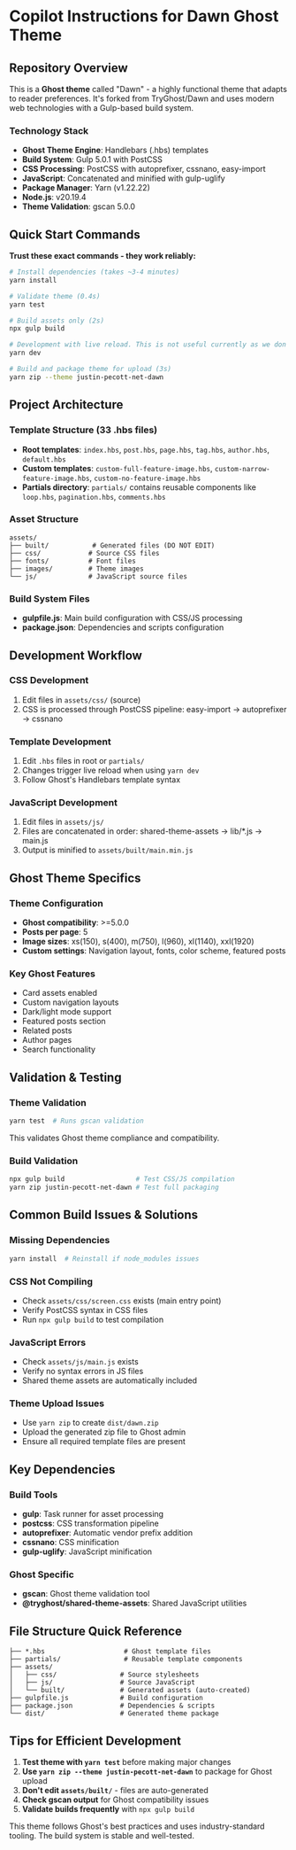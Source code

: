 # Copilot Instructions for Dawn Ghost Theme

## Repository Overview

This is a **Ghost theme** called "Dawn" - a highly functional theme that adapts to reader preferences. It's forked from TryGhost/Dawn and uses modern web technologies with a Gulp-based build system.

### Technology Stack

-   **Ghost Theme Engine**: Handlebars (.hbs) templates
-   **Build System**: Gulp 5.0.1 with PostCSS
-   **CSS Processing**: PostCSS with autoprefixer, cssnano, easy-import
-   **JavaScript**: Concatenated and minified with gulp-uglify
-   **Package Manager**: Yarn (v1.22.22)
-   **Node.js**: v20.19.4
-   **Theme Validation**: gscan 5.0.0

## Quick Start Commands

**Trust these exact commands - they work reliably:**

```bash
# Install dependencies (takes ~3-4 minutes)
yarn install

# Validate theme (0.4s)
yarn test

# Build assets only (2s)
npx gulp build

# Development with live reload. This is not useful currently as we don't have a working local installation to test against.
yarn dev

# Build and package theme for upload (3s)
yarn zip --theme justin-pecott-net-dawn
```

## Project Architecture

### Template Structure (33 .hbs files)

-   **Root templates**: `index.hbs`, `post.hbs`, `page.hbs`, `tag.hbs`, `author.hbs`, `default.hbs`
-   **Custom templates**: `custom-full-feature-image.hbs`, `custom-narrow-feature-image.hbs`, `custom-no-feature-image.hbs`
-   **Partials directory**: `partials/` contains reusable components like `loop.hbs`, `pagination.hbs`, `comments.hbs`

### Asset Structure

```
assets/
├── built/           # Generated files (DO NOT EDIT)
├── css/            # Source CSS files
├── fonts/          # Font files
├── images/         # Theme images
└── js/             # JavaScript source files
```

### Build System Files

-   **gulpfile.js**: Main build configuration with CSS/JS processing
-   **package.json**: Dependencies and scripts configuration

## Development Workflow

### CSS Development

1. Edit files in `assets/css/` (source)
2. CSS is processed through PostCSS pipeline: easy-import → autoprefixer → cssnano

### Template Development

1. Edit `.hbs` files in root or `partials/`
2. Changes trigger live reload when using `yarn dev`
3. Follow Ghost's Handlebars template syntax

### JavaScript Development

1. Edit files in `assets/js/`
2. Files are concatenated in order: shared-theme-assets → lib/\*.js → main.js
3. Output is minified to `assets/built/main.min.js`

## Ghost Theme Specifics

### Theme Configuration

-   **Ghost compatibility**: >=5.0.0
-   **Posts per page**: 5
-   **Image sizes**: xs(150), s(400), m(750), l(960), xl(1140), xxl(1920)
-   **Custom settings**: Navigation layout, fonts, color scheme, featured posts

### Key Ghost Features

-   Card assets enabled
-   Custom navigation layouts
-   Dark/light mode support
-   Featured posts section
-   Related posts
-   Author pages
-   Search functionality

## Validation & Testing

### Theme Validation

```bash
yarn test  # Runs gscan validation
```

This validates Ghost theme compliance and compatibility.

### Build Validation

```bash
npx gulp build                  # Test CSS/JS compilation
yarn zip justin-pecott-net-dawn # Test full packaging
```

## Common Build Issues & Solutions

### Missing Dependencies

```bash
yarn install  # Reinstall if node_modules issues
```

### CSS Not Compiling

-   Check `assets/css/screen.css` exists (main entry point)
-   Verify PostCSS syntax in CSS files
-   Run `npx gulp build` to test compilation

### JavaScript Errors

-   Check `assets/js/main.js` exists
-   Verify no syntax errors in JS files
-   Shared theme assets are automatically included

### Theme Upload Issues

-   Use `yarn zip` to create `dist/dawn.zip`
-   Upload the generated zip file to Ghost admin
-   Ensure all required template files are present

## Key Dependencies

### Build Tools

-   **gulp**: Task runner for asset processing
-   **postcss**: CSS transformation pipeline
-   **autoprefixer**: Automatic vendor prefix addition
-   **cssnano**: CSS minification
-   **gulp-uglify**: JavaScript minification

### Ghost Specific

-   **gscan**: Ghost theme validation tool
-   **@tryghost/shared-theme-assets**: Shared JavaScript utilities

## File Structure Quick Reference

```
├── *.hbs                    # Ghost template files
├── partials/                # Reusable template components
├── assets/
│   ├── css/                # Source stylesheets
│   ├── js/                 # Source JavaScript
│   └── built/              # Generated assets (auto-created)
├── gulpfile.js             # Build configuration
├── package.json            # Dependencies & scripts
└── dist/                   # Generated theme package
```

## Tips for Efficient Development

1. **Test theme with `yarn test`** before making major changes
2. **Use `yarn zip --theme justin-pecott-net-dawn`** to package for Ghost upload
3. **Don't edit `assets/built/`** - files are auto-generated
4. **Check gscan output** for Ghost compatibility issues
5. **Validate builds frequently** with `npx gulp build`

This theme follows Ghost's best practices and uses industry-standard tooling. The build system is stable and well-tested.
